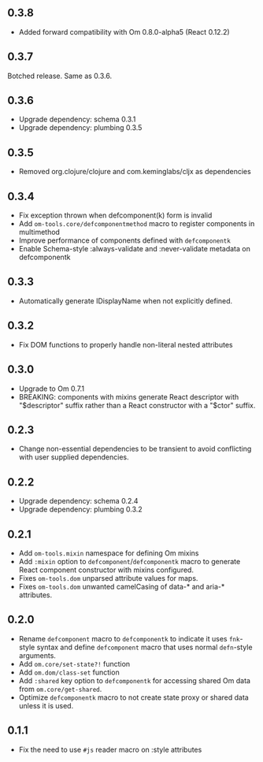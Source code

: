 ## 0.3.8

*   Added forward compatibility with Om 0.8.0-alpha5 (React 0.12.2)

## 0.3.7

Botched release. Same as 0.3.6.

## 0.3.6

*   Upgrade dependency: schema 0.3.1
*   Upgrade dependency: plumbing 0.3.5

## 0.3.5

*   Removed org.clojure/clojure and com.keminglabs/cljx as dependencies

## 0.3.4

*   Fix exception thrown when defcomponent(k) form is invalid
*   Add `om-tools.core/defcomponentmethod` macro to register components in multimethod
*   Improve performance of components defined with `defcomponentk`
*   Enable Schema-style :always-validate and :never-validate metadata on
    defcomponentk

## 0.3.3

*   Automatically generate IDisplayName when not explicitly defined.

## 0.3.2

*   Fix DOM functions to properly handle non-literal nested attributes

## 0.3.0

*   Upgrade to Om 0.7.1
*   BREAKING: components with mixins generate React descriptor with "$descriptor"
    suffix rather than a React constructor with a "$ctor" suffix.

## 0.2.3

*   Change non-essential dependencies to be transient to avoid conflicting with
    user supplied dependencies.

## 0.2.2

*   Upgrade dependency: schema 0.2.4
*   Upgrade dependency: plumbing 0.3.2

## 0.2.1

*   Add `om-tools.mixin` namespace for defining Om mixins
*   Add `:mixin` option to `defcomponent`/`defcomponentk` macro to generate
    React component constructor with mixins configured.
*   Fixes `om-tools.dom` unparsed attribute values for maps.
*   Fixes `om-tools.dom` unwanted camelCasing of data-* and aria-* attributes.

## 0.2.0

*   Rename `defcomponent` macro to `defcomponentk` to indicate it uses
    `fnk`-style syntax and define `defcomponent` macro that uses normal
    `defn`-style arguments.
*   Add `om.core/set-state?!` function
*   Add `om.dom/class-set` function
*   Add `:shared` key option to `defcomponentk` for accessing shared
    Om data from `om.core/get-shared`.
*   Optimize `defcomponentk` macro to not create state proxy or shared
    data unless it is used.

## 0.1.1

*   Fix the need to use `#js` reader macro on :style attributes
